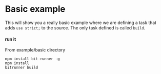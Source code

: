# Basic example
This will show you a really basic example where we are defining a task that adds `use strict;` to the source. The only task defined is called `build`.

#### run it
From example/basic directory

```
npm install bit-runner -g
npm install
bitrunner build
```

